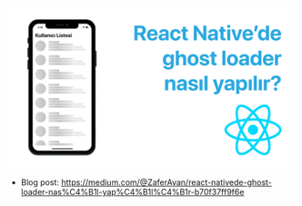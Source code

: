 ![alt](https://raw.githubusercontent.com/ozcanzaferayan/react-native-shimmer-placeholder-sample/master/art/screenshot.png)

* Blog post: https://medium.com/@ZaferAyan/react-nativede-ghost-loader-nas%C4%B1l-yap%C4%B1l%C4%B1r-b70f37ff9f6e